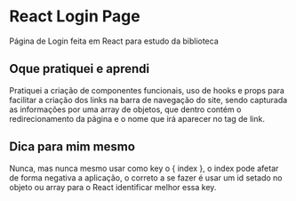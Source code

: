 # React Login Page

Página de Login feita em React para estudo da biblioteca

## Oque pratiquei e aprendi

Pratiquei a criação de componentes funcionais, uso de hooks e props para facilitar a criação dos links na barra de navegação do site, sendo capturada as informações por uma array de objetos, que dentro contém o redirecionamento da página e o nome que irá aparecer no tag de link.

## Dica para mim mesmo

Nunca, mas nunca mesmo usar como key o { index }, o index pode afetar de forma negativa a aplicação, o correto a se fazer é usar um id setado no objeto ou array para o React identificar melhor essa key.